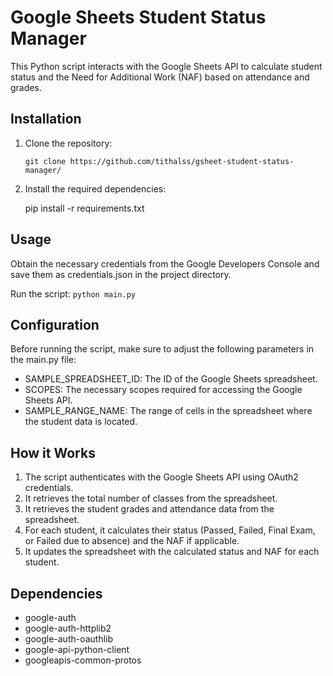 # Google Sheets Student Status Manager

This Python script interacts with the Google Sheets API to calculate student status and the Need for Additional Work (NAF) based on attendance and grades.

## Installation

1. Clone the repository:

    ```git clone https://github.com/tithalss/gsheet-student-status-manager/```

2. Install the required dependencies:

    pip install -r requirements.txt

## Usage

Obtain the necessary credentials from the Google Developers Console and save them as credentials.json in the project directory.

Run the script: ```python main.py```

## Configuration

Before running the script, make sure to adjust the following parameters in the main.py file:

- SAMPLE_SPREADSHEET_ID: The ID of the Google Sheets spreadsheet.
- SCOPES: The necessary scopes required for accessing the Google Sheets API.
- SAMPLE_RANGE_NAME: The range of cells in the spreadsheet where the student data is located.

## How it Works

1. The script authenticates with the Google Sheets API using OAuth2 credentials.
2. It retrieves the total number of classes from the spreadsheet.
3. It retrieves the student grades and attendance data from the spreadsheet.
4. For each student, it calculates their status (Passed, Failed, Final Exam, or Failed due to absence) and the NAF if applicable.
5. It updates the spreadsheet with the calculated status and NAF for each student.

## Dependencies

- google-auth
- google-auth-httplib2
- google-auth-oauthlib
- google-api-python-client
- googleapis-common-protos
